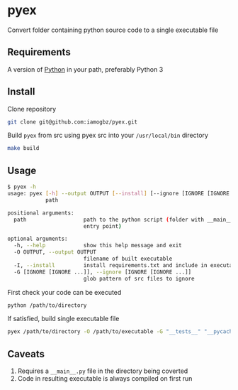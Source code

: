 # pyex

Convert folder containing python source code to a single executable file

## Requirements

A version of [Python](https://www.python.org/downloads/) in your path, preferably Python 3

## Install

Clone repository

```sh
git clone git@github.com:iamogbz/pyex.git
```

Build `pyex` from src using pyex src into your `/usr/local/bin` directory

```sh
make build
```

## Usage

```sh
$ pyex -h
usage: pyex [-h] --output OUTPUT [--install] [--ignore [IGNORE [IGNORE ...]]]
            path

positional arguments:
  path                  path to the python script (folder with __main__.py
                        entry point)

optional arguments:
  -h, --help            show this help message and exit
  -O OUTPUT, --output OUTPUT
                        filename of built executable
  -I, --install         install requirements.txt and include in executable
  -G [IGNORE [IGNORE ...]], --ignore [IGNORE [IGNORE ...]]
                        glob pattern of src files to ignore
```

First check your code can be executed

```sh
python /path/to/directory
```

If satisfied, build single executable file

```sh
pyex /path/to/directory -O /path/to/executable -G "__tests__" "__pycache__" "*.pyc"
```

## Caveats

1. Requires a `__main__.py` file in the directory being coverted
2. Code in resulting executable is always compiled on first run

